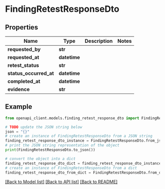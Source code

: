 # FindingRetestResponseDto


## Properties

Name | Type | Description | Notes
------------ | ------------- | ------------- | -------------
**requested_by** | **str** |  | 
**requested_at** | **datetime** |  | 
**retest_status** | **str** |  | 
**status_occurred_at** | **datetime** |  | 
**completed_at** | **datetime** |  | 
**evidence** | **str** |  | 

## Example

```python
from openapi_client.models.finding_retest_response_dto import FindingRetestResponseDto

# TODO update the JSON string below
json = "{}"
# create an instance of FindingRetestResponseDto from a JSON string
finding_retest_response_dto_instance = FindingRetestResponseDto.from_json(json)
# print the JSON string representation of the object
print(FindingRetestResponseDto.to_json())

# convert the object into a dict
finding_retest_response_dto_dict = finding_retest_response_dto_instance.to_dict()
# create an instance of FindingRetestResponseDto from a dict
finding_retest_response_dto_from_dict = FindingRetestResponseDto.from_dict(finding_retest_response_dto_dict)
```
[[Back to Model list]](../README.md#documentation-for-models) [[Back to API list]](../README.md#documentation-for-api-endpoints) [[Back to README]](../README.md)


